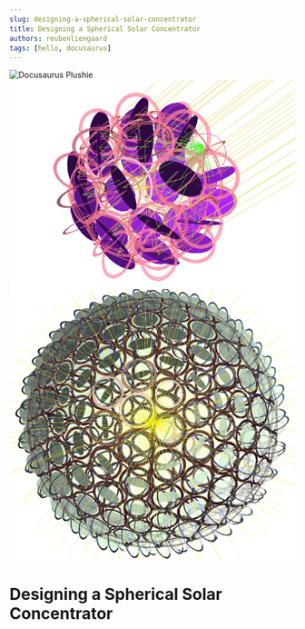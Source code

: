 ```yaml
---
slug: designing-a-spherical-solar-concentrator
title: Designing a Spherical Solar Concentrator
authors: reubenliengaard
tags: [hello, docusaurus]
---
```


![Docusaurus Plushie](/img/solar-concentrator-1.jpg)
![Docusaurus Plushie](/img/solar-concentrator-3.jpg)
![Docusaurus Plushie](/img/solar-concentrator-4.jpg)

# Designing a Spherical Solar Concentrator

